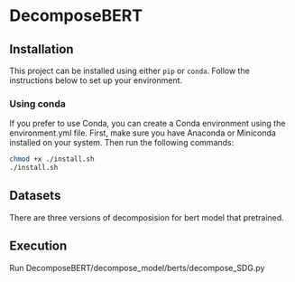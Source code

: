 # DecomposeBERT
## Installation

This project can be installed using either `pip` or `conda`. Follow the instructions below to set up your environment.


### Using conda
If you prefer to use Conda, you can create a Conda environment using the environment.yml file. First, make sure you have Anaconda or Miniconda installed on your system. Then run the following commands:
```bash
chmod +x ./install.sh
./install.sh
```


## Datasets
There are three versions of decomposision for bert model that pretrained.

## Execution
Run DecomposeBERT/decompose_model/berts/decompose_SDG.py
